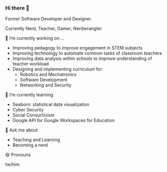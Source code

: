 ### Hi there 👋

Former Software Developer and Designer.

Currently Nerd, Teacher, Gamer, Nerdwrangler.

🔭 I’m currently working on ...

- Improving pedagogy to improve engagement in STEM subjects
- Improving technology to automate common tasks of classroom teachers
- Improving data analysis within schools to improve understanding of teacher workload
- Designing and implementing curriculum for:
  - Robotics and Mechatronics
  - Software Development
  - Networking and Security

🌱 I’m currently learning

- Seaborn: statistical data visualization
- Cyber Security
- Social Consuctivism
- Google API for Google Workspaces for Education 

💬 Ask me about

- Teaching and Learning
- Becoming a nerd

😄 Pronouns

he/him

<!--
**carteras/carteras** is a ✨ _special_ ✨ repository because its `README.md` (this file) appears on your GitHub profile.

Here are some ideas to get you started:

- 🔭 I’m currently working on ...
- 🌱 I’m currently learning ...
- 👯 I’m looking to collaborate on ...
- 🤔 I’m looking for help with ...
- 💬 Ask me about ...
- 📫 How to reach me: ...
- 😄 Pronouns: ...
- ⚡ Fun fact: ...
-->
